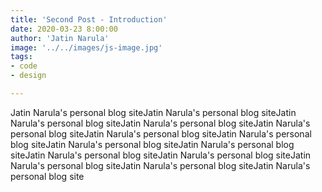```yaml
---
title: 'Second Post - Introduction'
date: 2020-03-23 8:00:00
author: 'Jatin Narula'
image: '../../images/js-image.jpg'
tags:
- code
- design

---
```


Jatin Narula's personal blog siteJatin Narula's personal blog siteJatin Narula's personal blog siteJatin Narula's personal blog siteJatin Narula's personal blog siteJatin Narula's personal blog siteJatin Narula's personal blog siteJatin Narula's personal blog siteJatin Narula's personal blog siteJatin Narula's personal blog siteJatin Narula's personal blog siteJatin Narula's personal blog siteJatin Narula's personal blog siteJatin Narula's personal blog site